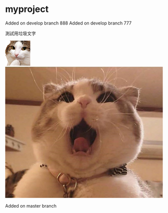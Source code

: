 # myproject


Added on develop branch 888
Added on develop branch 777


測試用垃圾文字<p>
![Cat](./NEKO/123.gif)
![cat](./NEKO/O口O.jpg)

Added on master branch